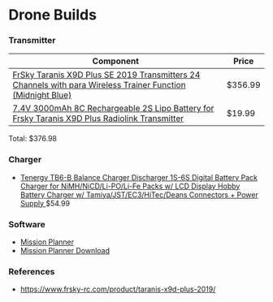 # Drone Builds

### Transmitter

| Component | Price |
| - | - |
| [FrSky Taranis X9D Plus SE 2019 Transmitters 24 Channels with para Wireless Trainer Function (Midnight Blue)](https://www.amazon.com/gp/product/B07VVJPL5B) | $356.99 |
| [7.4V 3000mAh 8C Rechargeable 2S Lipo Battery for Frsky Taranis X9D Plus Radiolink Transmitter ](https://www.amazon.com/gp/product/B07MW2P71V) | $19.99 |
 
 Total: $376.98

### Charger

- [Tenergy TB6-B Balance Charger Discharger 1S-6S Digital Battery Pack Charger for NiMH/NiCD/Li-PO/Li-Fe Packs w/ LCD Display Hobby Battery Charger w/ Tamiya/JST/EC3/HiTec/Deans Connectors + Power Supply ](https://www.amazon.com/gp/product/B00466PKE0)  $54.99

### Software

- [Mission Planner](http://ardupilot.org/planner/)
- [Mission Planner Download](http://firmware.ardupilot.org/Tools/MissionPlanner/)

### References

- https://www.frsky-rc.com/product/taranis-x9d-plus-2019/
